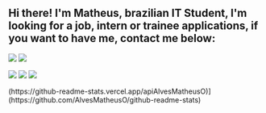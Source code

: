 ## Hi there! I'm Matheus, brazilian IT Student, I'm looking for a job, intern or trainee applications, if you want to have me, contact me below:

<div> 
  <a href="https://www.youtube.com/channel/UCNCoS9iC3PVZyrUgiCUN_PQ" target="_blank"><img src="https://img.shields.io/badge/YouTube-FF0000?style=for-the-badge&logo=youtube&logoColor=white" target="_blank"></a>
  <a href="https://www.instagram.com/matthves/" target="_blank"><img src="https://img.shields.io/badge/-Instagram-%23E4405F?style=for-the-badge&logo=instagram&logoColor=white" target="_blank"></a>
 	
 <a href="https://discord.gg/bYQq5gkg" target="_blank"><img src="https://img.shields.io/badge/Discord-7289DA?style=for-the-badge&logo=discord&logoColor=white" target="_blank"></a> 
  <a href = "mailto:matheusalv.oliveira@gmail.com"><img src="https://img.shields.io/badge/-Gmail-%23333?style=for-the-badge&logo=gmail&logoColor=white" target="_blank"></a>
  <a href="https://www.linkedin.com/in/oalves-matheus/" target="_blank"><img src="https://img.shields.io/badge/-LinkedIn-%230077B5?style=for-the-badge&logo=linkedin&logoColor=white" target="_blank"></a> 
  
</div>
(https://github-readme-stats.vercel.app/apiAlvesMatheusO)](https://github.com/AlvesMatheusO/github-readme-stats)
